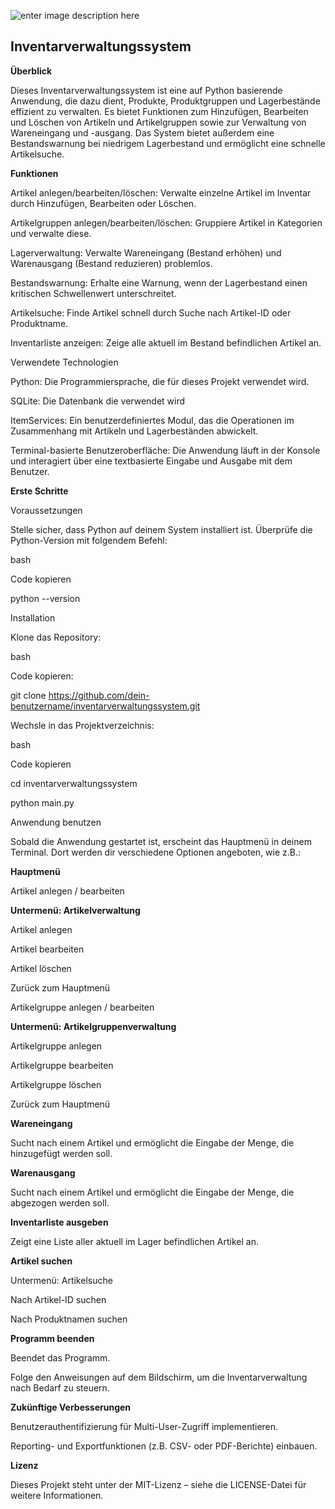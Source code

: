 ![enter image description here](https://tse1.mm.bing.net/th?id=OIG4.k5fL_MZmyAwPGwWDYhMZ&pid=ImgGn)


## Inventarverwaltungssystem




  

**Überblick**

  

Dieses Inventarverwaltungssystem ist eine auf Python basierende Anwendung, die dazu dient, Produkte, Produktgruppen und Lagerbestände effizient zu verwalten. Es bietet Funktionen zum Hinzufügen, Bearbeiten und Löschen von Artikeln und Artikelgruppen sowie zur Verwaltung von Wareneingang und -ausgang. Das System bietet außerdem eine Bestandswarnung bei niedrigem Lagerbestand und ermöglicht eine schnelle Artikelsuche.

  

**Funktionen**

  

Artikel anlegen/bearbeiten/löschen: Verwalte einzelne Artikel im Inventar durch Hinzufügen, Bearbeiten oder Löschen.

Artikelgruppen anlegen/bearbeiten/löschen: Gruppiere Artikel in Kategorien und verwalte diese.

Lagerverwaltung: Verwalte Wareneingang (Bestand erhöhen) und Warenausgang (Bestand reduzieren) problemlos.

Bestandswarnung: Erhalte eine Warnung, wenn der Lagerbestand einen kritischen Schwellenwert unterschreitet.

Artikelsuche: Finde Artikel schnell durch Suche nach Artikel-ID oder Produktname.

Inventarliste anzeigen: Zeige alle aktuell im Bestand befindlichen Artikel an.

Verwendete Technologien

Python: Die Programmiersprache, die für dieses Projekt verwendet wird.

SQLite: Die Datenbank die verwendet wird

ItemServices: Ein benutzerdefiniertes Modul, das die Operationen im Zusammenhang mit Artikeln und Lagerbeständen abwickelt.

Terminal-basierte Benutzeroberfläche: Die Anwendung läuft in der Konsole und interagiert über eine textbasierte Eingabe und Ausgabe mit dem Benutzer.

  

**Erste Schritte**

  

Voraussetzungen

Stelle sicher, dass Python auf deinem System installiert ist. Überprüfe die Python-Version mit folgendem Befehl:

  

bash

Code kopieren

python --version

Installation

Klone das Repository:

  

bash

Code kopieren:

git clone https://github.com/dein-benutzername/inventarverwaltungssystem.git

Wechsle in das Projektverzeichnis:

  

bash

Code kopieren

cd inventarverwaltungssystem

python main.py

Anwendung benutzen

Sobald die Anwendung gestartet ist, erscheint das Hauptmenü in deinem Terminal. Dort werden dir verschiedene Optionen angeboten, wie z.B.:

  

**Hauptmenü**

Artikel anlegen / bearbeiten

  

**Untermenü: Artikelverwaltung**

Artikel anlegen

Artikel bearbeiten

Artikel löschen

Zurück zum Hauptmenü

Artikelgruppe anlegen / bearbeiten

  

**Untermenü: Artikelgruppenverwaltung**

Artikelgruppe anlegen

Artikelgruppe bearbeiten

Artikelgruppe löschen

Zurück zum Hauptmenü

  

**Wareneingang**

Sucht nach einem Artikel und ermöglicht die Eingabe der Menge, die hinzugefügt werden soll.

  

**Warenausgang**

Sucht nach einem Artikel und ermöglicht die Eingabe der Menge, die abgezogen werden soll.

  

**Inventarliste ausgeben**

Zeigt eine Liste aller aktuell im Lager befindlichen Artikel an.

  

**Artikel suchen**

Untermenü: Artikelsuche

Nach Artikel-ID suchen

Nach Produktnamen suchen

  

**Programm beenden**

Beendet das Programm.

  

Folge den Anweisungen auf dem Bildschirm, um die Inventarverwaltung nach Bedarf zu steuern.

  

  

**Zukünftige Verbesserungen**

Benutzerauthentifizierung für Multi-User-Zugriff implementieren.

Reporting- und Exportfunktionen (z.B. CSV- oder PDF-Berichte) einbauen.

  

**Lizenz**

Dieses Projekt steht unter der MIT-Lizenz – siehe die LICENSE-Datei für weitere Informationen.
